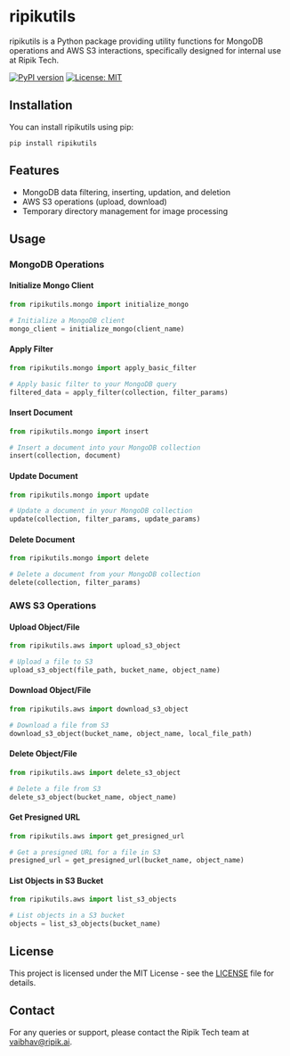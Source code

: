 # ripikutils

ripikutils is a Python package providing utility functions for MongoDB operations and AWS S3 interactions, specifically designed for internal use at Ripik Tech.

[![PyPI version](https://badge.fury.io/py/ripikutils.svg)](https://badge.fury.io/py/ripikutils)
[![License: MIT](https://img.shields.io/badge/License-MIT-yellow.svg)](https://opensource.org/licenses/MIT)

## Installation

You can install ripikutils using pip:

```
pip install ripikutils
```

## Features

- MongoDB data filtering, inserting, updation, and deletion
- AWS S3 operations (upload, download)
- Temporary directory management for image processing

## Usage

### MongoDB Operations

#### Initialize Mongo Client

```python
from ripikutils.mongo import initialize_mongo

# Initialize a MongoDB client
mongo_client = initialize_mongo(client_name)
```

#### Apply Filter

```python
from ripikutils.mongo import apply_basic_filter

# Apply basic filter to your MongoDB query
filtered_data = apply_filter(collection, filter_params)
```

#### Insert Document

```python
from ripikutils.mongo import insert

# Insert a document into your MongoDB collection
insert(collection, document)
```

#### Update Document

```python
from ripikutils.mongo import update

# Update a document in your MongoDB collection
update(collection, filter_params, update_params)
```

#### Delete Document

```python
from ripikutils.mongo import delete

# Delete a document from your MongoDB collection
delete(collection, filter_params)
```

### AWS S3 Operations

#### Upload Object/File

```python
from ripikutils.aws import upload_s3_object

# Upload a file to S3
upload_s3_object(file_path, bucket_name, object_name)
```

#### Download Object/File

```python
from ripikutils.aws import download_s3_object

# Download a file from S3
download_s3_object(bucket_name, object_name, local_file_path)
```

#### Delete Object/File

```python
from ripikutils.aws import delete_s3_object

# Delete a file from S3
delete_s3_object(bucket_name, object_name)
```

#### Get Presigned URL

```python
from ripikutils.aws import get_presigned_url

# Get a presigned URL for a file in S3
presigned_url = get_presigned_url(bucket_name, object_name)
```

#### List Objects in S3 Bucket

```python
from ripikutils.aws import list_s3_objects

# List objects in a S3 bucket
objects = list_s3_objects(bucket_name)
```

## License

This project is licensed under the MIT License - see the [LICENSE](LICENSE) file for details.

## Contact

For any queries or support, please contact the Ripik Tech team at [vaibhav@ripik.ai](mailto:vaibhav@ripik.ai).